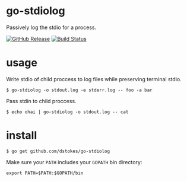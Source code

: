 go-stdiolog
===========

Passively log the stdio for a process.

[![GitHub Release](http://img.shields.io/github/release/dstokes/go-stdiolog.svg)](https://github.com/dstokes/go-stdiolog/releases)
[![Build Status](https://travis-ci.org/dstokes/go-stdiolog.png)](https://travis-ci.org/dstokes/go-stdiolog)

usage
=====

Write stdio of child proccess to log files while preserving terminal stdio.

```shell
$ go-stdiolog -o stdout.log -e stderr.log -- foo -a bar
```

Pass stdin to child proccess.

```shell
$ echo ohai | go-stdiolog -o stdout.log -- cat
```

install
=======
```shell
$ go get github.com/dstokes/go-stdiolog
```

Make sure your `PATH` includes your `GOPATH` bin directory:

```shell
export PATH=$PATH:$GOPATH/bin
```
